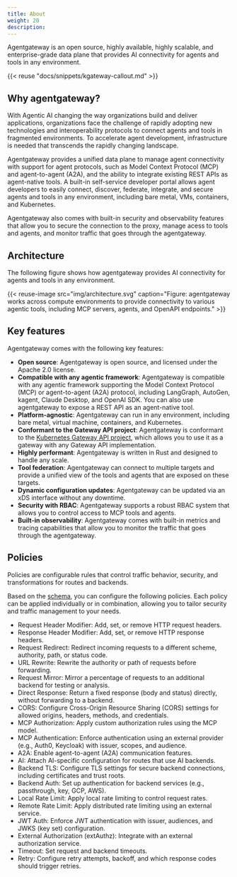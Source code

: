 ```yaml
---
title: About
weight: 20
description:
---
```


Agentgateway is an open source, highly available, highly scalable, and enterprise-grade data plane that provides AI connectivity for agents and tools in any environment. 

{{< reuse "docs/snippets/kgateway-callout.md" >}}

## Why agentgateway?

With Agentic AI changing the way organizations build and deliver applications, organizations face the challenge of rapidly adopting new technologies and interoperability protocols to connect agents and tools in fragmented environments. To accelerate agent development, infrastructure is needed that transcends the rapidly changing landscape.  

Agentgateway provides a unified data plane to manage agent connectivity with support for agent protocols, such as Model Context Protocol (MCP) and agent-to-agent (A2A), and the ability to integrate existing REST APIs as agent-native tools. A built-in self-service developer portal allows agent developers to easily connect, discover, federate, integrate, and secure agents and tools in any environment, including bare metal, VMs, containers, and Kubernetes. 

Agentgateway also comes with built-in security and observability features that allow you to secure the connection to the proxy, manage acess to tools and agents, and monitor traffic that goes through the agentgateway. 

## Architecture

The following figure shows how agentgateway provides AI connectivity for agents and tools in any environment.

{{< reuse-image src="img/architecture.svg" caption="Figure: agentgateway works across compute environments to provide connectivity to various agentic tools, including MCP servers, agents, and OpenAPI endpoints." >}}


## Key features

Agentgateway comes with the following key features: 

* **Open source**: Agentgateway is open source, and licensed under the Apache 2.0 license. 
* **Compatible with any agentic framework**: Agentgateway is compatible with any agentic framework supporting the Model Context Protocol (MCP) or agent-to-agent (A2A) protocol, including LangGraph, AutoGen, kagent, Claude Desktop, and OpenAI SDK. You can also use agentgateway to expose a REST API as an agent-native tool. 
* **Platform-agnostic**: Agentgateway can run in any environment, including bare metal, virtual machine, containers, and Kubernetes. 
* **Conformant to the Gateway API project**: Agentgateway is conformant to the [Kubernetes Gateway API project](https://gateway-api.sigs.k8s.io/implementations/#agent-gateway-with-kgateway), which allows you to use it as a gateway with any Gateway API implementation.
* **Highly performant**: Agentgateway is written in Rust and designed to handle any scale. 
* **Tool federation**: Agentgateway can connect to multiple targets and provide a unified view of the tools and agents that are exposed on these targets. 
* **Dynamic configuration updates**: Agentgateway can be updated via an xDS interface without any downtime. 
* **Security with RBAC**: Agentgateway supports a robust RBAC system that allows you to control access to MCP tools and agents. 
* **Built-in observability**: Agentgateway comes with built-in metrics and tracing capabilities that allow you to monitor the traffic that goes through the agentgateway.

## Policies

Policies are configurable rules that control traffic behavior, security, and transformations for routes and backends.

Based on the [schema](https://github.com/agentgateway/agentgateway/blob/main/schema/local.json), you can configure the following policies. Each policy can be applied individually or in combination, allowing you to tailor security and traffic management to your needs.

* Request Header Modifier: Add, set, or remove HTTP request headers.
* Response Header Modifier: Add, set, or remove HTTP response headers.
* Request Redirect: Redirect incoming requests to a different scheme, authority, path, or status code.
* URL Rewrite: Rewrite the authority or path of requests before forwarding.
* Request Mirror: Mirror a percentage of requests to an additional backend for testing or analysis.
* Direct Response: Return a fixed response (body and status) directly, without forwarding to a backend.
* CORS: Configure Cross-Origin Resource Sharing (CORS) settings for allowed origins, headers, methods, and credentials.
* MCP Authorization: Apply custom authorization rules using the MCP model.
* MCP Authentication: Enforce authentication using an external provider (e.g., Auth0, Keycloak) with issuer, scopes, and audience.
* A2A: Enable agent-to-agent (A2A) communication features.
* AI: Attach AI-specific configuration for routes that use AI backends.
* Backend TLS: Configure TLS settings for secure backend connections, including certificates and trust roots.
* Backend Auth: Set up authentication for backend services (e.g., passthrough, key, GCP, AWS).
* Local Rate Limit: Apply local rate limiting to control request rates.
* Remote Rate Limit: Apply distributed rate limiting using an external service.
* JWT Auth: Enforce JWT authentication with issuer, audiences, and JWKS (key set) configuration.
* External Authorization (extAuthz): Integrate with an external authorization service.
* Timeout: Set request and backend timeouts.
* Retry: Configure retry attempts, backoff, and which response codes should trigger retries.
